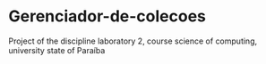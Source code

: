 # Gerenciador-de-colecoes

Project of the discipline laboratory 2, 
course science of computing, university state of Paraíba

